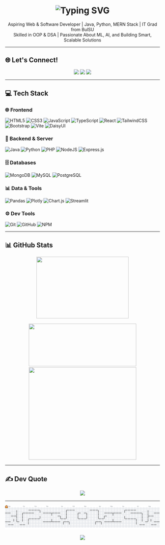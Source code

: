 <h1 align="center">
  <img src="https://readme-typing-svg.demolab.com?font=Fira+Code&weight=500&size=24&duration=4000&pause=1000&center=true&vCenter=true&width=650&lines=Building+the+Future+One+Commit+at+a+Time" alt="Typing SVG" />
</h1>


<p align="center">
  Aspiring Web & Software Developer | Java, Python, MERN Stack | IT Grad from BulSU <br/>
  Skilled in OOP & DSA | Passionate About ML, AI, and Building Smart, Scalable Solutions
</p>

---

## 🌐 Let's Connect!

<p align="center">
  <a href="https://www.facebook.com/gregclarence.zausa"><img src="https://img.shields.io/badge/Facebook-%231877F2.svg?logo=Facebook&logoColor=white&style=for-the-badge" /></a>
  <a href="https://instagram.com/gczxc_"><img src="https://img.shields.io/badge/Instagram-%23E4405F.svg?logo=Instagram&logoColor=white&style=for-the-badge" /></a>
  <a href="https://www.linkedin.com/in/greg-clarence-zausa-a8babb293/"><img src="https://img.shields.io/badge/LinkedIn-%230077B5.svg?logo=linkedin&logoColor=white&style=for-the-badge" /></a>
</p>

---

## 💻 Tech Stack

### 🌐 Frontend
![HTML5](https://img.shields.io/badge/html5-%23E34F26.svg?style=for-the-badge&logo=html5&logoColor=white)
![CSS3](https://img.shields.io/badge/css3-%231572B6.svg?style=for-the-badge&logo=css3&logoColor=white)
![JavaScript](https://img.shields.io/badge/javascript-%23323330.svg?style=for-the-badge&logo=javascript&logoColor=%23F7DF1E)
![TypeScript](https://img.shields.io/badge/typescript-%23007ACC.svg?style=for-the-badge&logo=typescript&logoColor=white)
![React](https://img.shields.io/badge/react-%2320232a.svg?style=for-the-badge&logo=react&logoColor=%2361DAFB)
![TailwindCSS](https://img.shields.io/badge/tailwindcss-%2338B2AC.svg?style=for-the-badge&logo=tailwind-css&logoColor=white)
![Bootstrap](https://img.shields.io/badge/bootstrap-%238511FA.svg?style=for-the-badge&logo=bootstrap&logoColor=white)
![Vite](https://img.shields.io/badge/vite-%23646CFF.svg?style=for-the-badge&logo=vite&logoColor=white)
![DaisyUI](https://img.shields.io/badge/daisyui-5A0EF8?style=for-the-badge&logo=daisyui&logoColor=white)

### 🧠 Backend & Server
![Java](https://img.shields.io/badge/java-%23ED8B00.svg?style=for-the-badge&logo=openjdk&logoColor=white)
![Python](https://img.shields.io/badge/python-3670A0?style=for-the-badge&logo=python&logoColor=ffdd54)
![PHP](https://img.shields.io/badge/php-%23777BB4.svg?style=for-the-badge&logo=php&logoColor=white)
![NodeJS](https://img.shields.io/badge/node.js-6DA55F?style=for-the-badge&logo=node.js&logoColor=white)
![Express.js](https://img.shields.io/badge/express.js-%23404d59.svg?style=for-the-badge&logo=express&logoColor=%2361DAFB)

### 🗄️ Databases
![MongoDB](https://img.shields.io/badge/MongoDB-%234ea94b.svg?style=for-the-badge&logo=mongodb&logoColor=white)
![MySQL](https://img.shields.io/badge/mysql-4479A1.svg?style=for-the-badge&logo=mysql&logoColor=white)
![PostgreSQL](https://img.shields.io/badge/postgres-%23316192.svg?style=for-the-badge&logo=postgresql&logoColor=white)

### 📊 Data & Tools
![Pandas](https://img.shields.io/badge/pandas-%23150458.svg?style=for-the-badge&logo=pandas&logoColor=white)
![Plotly](https://img.shields.io/badge/Plotly-%233F4F75.svg?style=for-the-badge&logo=plotly&logoColor=white)
![Chart.js](https://img.shields.io/badge/chart.js-F5788D.svg?style=for-the-badge&logo=chart.js&logoColor=white)
![Streamlit](https://img.shields.io/badge/Streamlit-%23FE4B4B.svg?style=for-the-badge&logo=streamlit&logoColor=white)

### ⚙️ Dev Tools
![Git](https://img.shields.io/badge/git-%23F05033.svg?style=for-the-badge&logo=git&logoColor=white)
![GitHub](https://img.shields.io/badge/github-%23121011.svg?style=for-the-badge&logo=github&logoColor=white)
![NPM](https://img.shields.io/badge/NPM-%23CB3837.svg?style=for-the-badge&logo=npm&logoColor=white)

---

## 📊 GitHub Stats
<p align="center">
  <img src="https://github-readme-stats.vercel.app/api/top-langs/?username=GregZausa&theme=blue_navy&hide_border=false&include_all_commits=false&count_private=false&layout=compact" width="300" height="200"/>
</p>
<p align="center">
  <img src="https://github-readme-stats.vercel.app/api?username=GregZausa&theme=blue_navy&hide_border=false&include_all_commits=false&count_private=false" height="138" width="350"/>
  <img src="https://nirzak-streak-stats.vercel.app/?user=GregZausa&theme=blue_navy&hide_border=false" height="300" width="350"/>
</p>

---

## ✍️ Dev Quote

<p align="center">
  <img src="https://quotes-github-readme.vercel.app/api?type=horizontal&theme=radical" />
</p>

---
<!-- ![snake gif](https://github.com/YOUR_USERNAME/YOUR_USERNAME/blob/output/github-snake-dark.svg) -->
<picture>
  <source media="(prefers-color-scheme: light)" srcset="https://raw.githubusercontent.com/GregZausa/GregZausa/output/pacman-contribution-graph.svg">
  <img alt="Pac-Man contribution graph" src="https://raw.githubusercontent.com/GregZausa/GregZausa/output/pacman-contribution-graph.svg">
</picture>
<p align="center">
  <img src="https://komarev.com/ghpvc/?username=GregZausa&label=Profile+Views&color=0e75b6&style=for-the-badge" />
</p>

